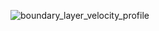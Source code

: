 ![boundary_layer_velocity_profile](https://github.com/user-attachments/assets/0b3f51b4-7771-4d87-b59a-0bde6705b383)

